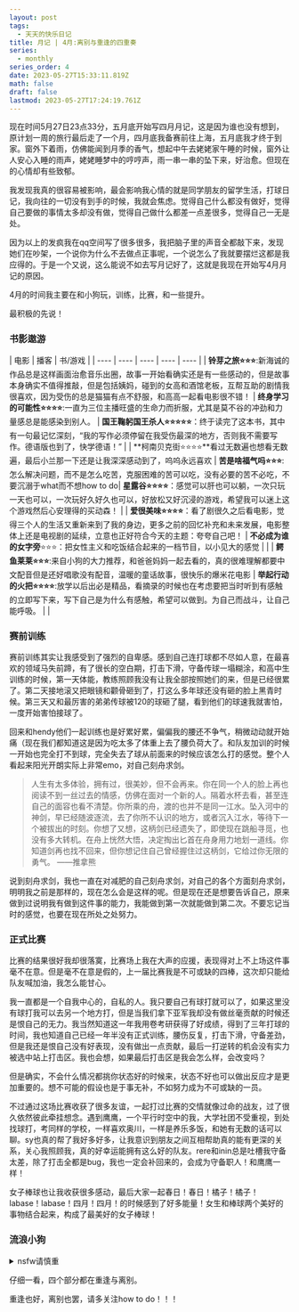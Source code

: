 ```yaml
---
layout: post
tags:
  - 天天的快乐日记
title: 月记 | 4月:离别与重逢的四重奏
series:
  - monthly
series_order: 4
date: 2023-05-27T15:33:11.819Z
math: false
draft: false
lastmod: 2023-05-27T17:24:19.761Z
---
```

现在时间5月27日23点33分，五月底开始写四月月记，这是因为谁也没有想到，原计划一周的旅行最后走了一个月，四月底我备赛前往上海，五月底我才终于到家。窗外下着雨，仿佛能闻到月季的香气，想起中午去姥姥家午睡的时候，窗外让人安心入睡的雨声，姥姥睡梦中的哼哼声，雨一串一串的坠下来，好治愈。但现在的心情却有些致郁。

我发现我真的很容易被影响，最会影响我心情的就是同学朋友的留学生活，打球日记，我向往的一切没有到手的时候，我就会焦虑。觉得自己什么都没有做好，觉得自己要做的事情太多却没有做，觉得自己做什么都差一点差很多，觉得自己一无是处。

因为以上的发疯我在qq空间写了很多很多，我把脑子里的声音全都敲下来，发现她们在吵架，一个说你为什么不去做点正事呢，一个说怎么了我就要摆烂这都是我应得的。于是一个又说，这么能说不如去写月记好了，这就是我现在开始写4月月记的原因。

4月的时间我主要在和小狗玩，训练，比赛，和一些提升。

最积极的先说！

### 书影遨游
|  电影   | 播客  | 书/游戏  |
|  ----  | ----  | ----  | ----  | ----  |
| **铃芽之旅⭐⭐⭐**:新海诚的作品总是这样画面治愈音乐出圈，故事一开始看确实还是有一些感动的，但是故事本身确实不值得推敲，但是包括姨妈，碰到的女高和酒馆老板，互帮互助的剧情我很喜欢，因为受伤的总是猫猫有点不舒服，和高高一起看电影很不错！   | **终身学习的可能性⭐⭐⭐⭐**:一直为三位主播旺盛的生命力而折服，尤其是莫不谷的冲劲和力量感总是能感染到别人。 | **国王鞠躬国王杀人⭐⭐⭐⭐⭐**：终于读完了这本书，其中有一句最记忆深刻，“我的写作必须停留在我受伤最深的地方，否则我不需要写作。德语版也到了，快学德语！” |
| **柯南贝克街⭐⭐⭐⭐**看过无数遍也想看无数遍，最后小兰那一下还是让我深深感动到了，呜呜永远喜欢  | **苦是啥福气吗⭐⭐⭐**: 怎么解决问题，而不是怎么吃苦，克服困难的苦可以吃，没有必要的苦不必吃，不要沉溺于what而不想how to do| **星露谷⭐⭐⭐⭐**：感觉可以肝也可以躺，一次只玩一天也可以，一次玩好久好久也可以，好放松又好沉浸的游戏，希望我可以迷上这个游戏然后心安理得的买动森！ |
| **爱很美味⭐⭐⭐⭐**：看了剧很久之后看电影，觉得三个人的生活又重新来到了我的身边，更多之前的回忆补充和未来发展，电影整体上还是电视剧的延续，立意也正好符合今天的主题：夸夸自己吧！  | **不必成为谁的女字旁**⭐⭐⭐：把女性主义和吃饭结合起来的一档节目，以小见大的感觉 |   |
| **鳄鱼莱莱⭐⭐⭐**:来自小狗的大力推荐，和爸爸妈妈一起去看的，真的很难理解都要中文配音但是还好唱歌没有配音，温暖的童话故事，很快乐的爆米花电影   | **举起行动的火把⭐⭐⭐⭐**:放学以后出必是精品，看摘录的时候也在考虑要把当时听到有感触的立即写下来，写下自己是为什么有感触，希望可以做到。为自己而战斗，让自己能呼吸。 |    |

### 赛前训练

赛前训练其实让我感受到了强烈的自卑感。感到自己连打球都不尽如人意，在最喜欢的领域马失前蹄，有了很长的空白期，打击下滑，守备传球一塌糊涂，和高中生训练的时候，第一天体能，教练照顾我没有让我全部按照她们的来，但是已经很累了。第二天接地滚又把眼镜和颧骨砸到了，打这么多年球还没有砸的脸上黑青时候。第三天又和最厉害的弟弟传球被120的球砸了腿，看到他们的球速我就害怕，一度开始害怕接球了。

回来和hendy他们一起训练也是好累好累，偏偏我的腰还不争气，稍微动动就开始痛（现在我们都知道这是因为吃太多了体重上去了腰负荷大了。和队友加训的时候一开始也完全打不到球，完全失去了球从前面来的时候应该怎么打的感觉。整个人看起来阳光开朗实际上非常emo，对自己刻舟求剑。

> 人生有太多体验，拥有过，很美妙，但不会再来。你在同一个人的脸上再也阅读不到一丝过去的情感，仿佛在面对一个新的人。隔着水杯去看，甚至连自己的面容也看不清楚。你所乘的舟，渡的也并不是同一江水。坠入河中的神剑，早已经随波逐流，去了你所不认识的地方，或者沉入江水，等待下一个被拔出的时刻。你想了又想，这柄剑已经遗失了，即使现在跳船寻觅，也没有多大转机。在舟上恍然大悟，决定掏出匕首在舟身用力地划一道线。你知道剑再也找不回来，但你想记住自己曾经握住过这柄剑，它给过你无限的勇气。 ——推拿熊

说到刻舟求剑，我也一直在对减肥的自己刻舟求剑，对自己的各个方面刻舟求剑，明明我之前是那样的，现在怎么会是这样的呢。但是现在还是想要告诉自己，原来做到过说明我有做到这件事的能力，我能做到第一次就能做到第二次。不要忘记当时的感觉，也要在现在所处之处努力。

### 正式比赛

比赛的结果很好我却很落寞，比赛场上我在大声的应援，表现得对上不上场这件事毫不在意。但是毫不在意是假的，上一届比赛我是不可或缺的四棒，这次却只能给队友喊加油，我怎么能甘心。

我一直都是一个自我中心的，自私的人。我只要自己有球打就可以了，如果这里没有球打我可以去另一个地方打，但是当我们拿下亚军我却没有做丝毫贡献的时候还是恨自己的无力。我当然知道这一年我用卷考研获得了好成绩，得到了三年打球的时间，我也知道自己已经一年半没有正式训练，腰伤反复，打击下滑，守备差劲，但是我还是恨自己没有好表现，没有做出一点贡献，最后一打逆转的机会没有实力被选中站上打击区。我也会想，如果最后打击区是我会怎么样，会改变吗？

但是确实，不会什么情况都挑你状态好的时候来，状态不好也可以做出反应才是更加重要的。想不可能的假设也是于事无补，不如努力成为不可或缺的一员。

不过通过这场比赛收获了很多友谊，一起打过比赛的交情就像过命的战友，过了很久依然彼此牵挂想念。遇到鹰鹰，一个平行时空中的我，大学社团不受重视，到处找球打，考同样的学校，一样喜欢奥川，一样是养乐多饭，和她有无数的话可以聊。sy也真的帮了我好多好多，让我意识到朋友之间互相帮助真的能有更深的关系，关心我照顾我，真的好幸运能拥有这么好的队友。rere和inin总是吐槽我守备太差，除了打击全都是bug，我也一定会补回来的，会成为守备职人！和鹰鹰一样！

女子棒球也让我收获很多感动，最后大家一起春日！春日！橘子！橘子！labase！labase！四月！四月！的时候感到了好多能量！女生和棒球两个美好的事物结合起来，构成了最美好的女子棒球！


### 流浪小狗

<details>
<summary>nsfw请慎重</summary>
现在已经不太记得了，但是从记录上看和小狗在一起的时间是最长的。小狗走的那天是4月17日。现在是5月27日，我第一和小狗见面是2月27日，已经过去了89天，他走之后我态度急转直下，上头期也差不多过去了，炮友的关系说实话也很难在异地的情况下维持，于是，现在就是一天说几句话的关系。其他炮友倒是可以再约一下，太久没做爱了我救命。
</details>

仔细一看，四个部分都在重逢与离别。

重逢也好，离别也罢，请多关注how to do！！！